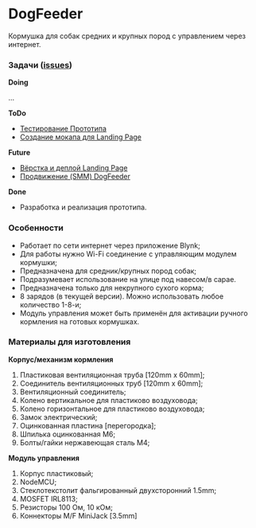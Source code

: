 # DogFeeder
Кормушка для собак средних и крупных пород с управлением через интернет.

### Задачи ([issues](https://github.com/MaxMukovin/DogFeeder/issues))
**Doing**

...

**ToDo**

- [Тестирование Прототипа](https://github.com/MaxMukovin/DogFeeder/issues/1)
- [Создание мокапа для Landing Page](https://github.com/MaxMukovin/DogFeeder/issues/2)

**Future**

- [Вёрстка и деплой Landing Page](https://github.com/MaxMukovin/DogFeeder/issues/3)
- [Продвижение (SMM) DogFeeder](https://github.com/MaxMukovin/DogFeeder/issues/4)

**Done**

- Разработка и реализация прототипа.

### Особенности

- Работает по сети интернет через приложение Blynk;
- Для работы нужно Wi-Fi соединение с управляющим модулем кормушки;
- Предназначена для средник/крупных пород собак;
- Подразумевает использование на улице под навесом/в сарае.
- Предназначена только для некрупного сухого корма;
- 8 зарядов (в текущей версии). Можно использовать любое количество 1-8-и;
- Модуль управления может быть применён для активации ручного кормления на готовых кормушках.

### Материалы для изготовления

**Корпус/механизм кормления**

1. Пластиковая вентиляционная труба [120mm x 60mm];
2. Соединитель вентиляционных труб [120mm x 60mm];
3. Вентиляционный соединитель;
4. Колено вертикальное для пластиково воздуховода;
5. Колено горизонтальное для пластиково воздуховода;
6. Замок электрический;
7. Оцинкованная пластина [перегородка];
8. Шпилька оцинкованная M6;
9. Болты/гайки нержавеющая сталь M4;

**Модуль управления**

1. Корпус пластиковый;
2. NodeMCU;
3. Стеклотекстолит фальгированный двухсторонний 1.5mm;
4. MOSFET IRL8113;
5. Резисторы 100 Ом, 10 кОм;
6. Коннекторы M/F MiniJack [3.5mm]
